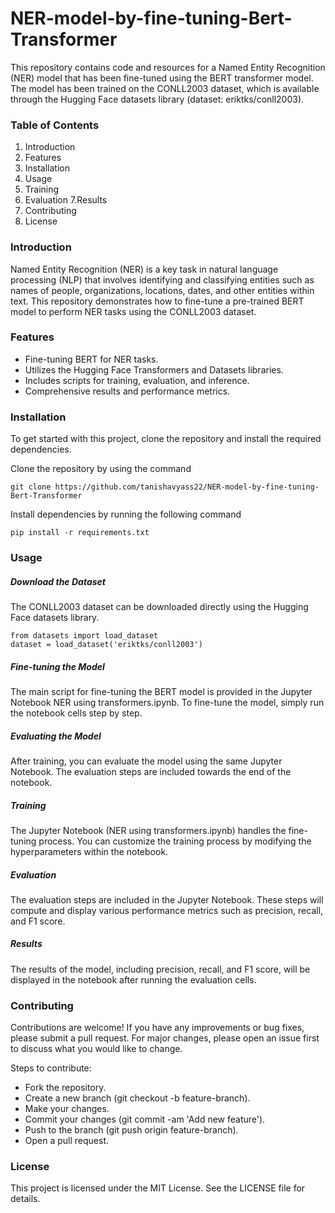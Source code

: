 # NER-model-by-fine-tuning-Bert-Transformer
This repository contains code and resources for a Named Entity Recognition (NER) model that has been fine-tuned using the BERT transformer model. The model has been trained on the CONLL2003 dataset, which is available through the Hugging Face datasets library (dataset: eriktks/conll2003).

### Table of Contents
1. Introduction
2. Features
3. Installation
4. Usage
5. Training
6. Evaluation
7.Results
8. Contributing
9. License

### Introduction
Named Entity Recognition (NER) is a key task in natural language processing (NLP) that involves identifying and classifying entities such as names of people, organizations, locations, dates, and other entities within text. This repository demonstrates how to fine-tune a pre-trained BERT model to perform NER tasks using the CONLL2003 dataset.

### Features
- Fine-tuning BERT for NER tasks.
- Utilizes the Hugging Face Transformers and Datasets libraries.
- Includes scripts for training, evaluation, and inference.
- Comprehensive results and performance metrics.

### Installation
To get started with this project, clone the repository and install the required dependencies.

Clone the repository by using the command
```
git clone https://github.com/tanishavyass22/NER-model-by-fine-tuning-Bert-Transformer
```
Install dependencies by running the following command
```
pip install -r requirements.txt
```
### Usage
##### Download the Dataset
The CONLL2003 dataset can be downloaded directly using the Hugging Face datasets library.
```
from datasets import load_dataset
dataset = load_dataset('eriktks/conll2003')
```
##### Fine-tuning the Model
The main script for fine-tuning the BERT model is provided in the Jupyter Notebook NER using transformers.ipynb. To fine-tune the model, simply run the notebook cells step by step.

##### Evaluating the Model
After training, you can evaluate the model using the same Jupyter Notebook. The evaluation steps are included towards the end of the notebook.

##### Training
The Jupyter Notebook (NER using transformers.ipynb) handles the fine-tuning process. You can customize the training process by modifying the hyperparameters within the notebook.

##### Evaluation
The evaluation steps are included in the Jupyter Notebook. These steps will compute and display various performance metrics such as precision, recall, and F1 score.

##### Results
The results of the model, including precision, recall, and F1 score, will be displayed in the notebook after running the evaluation cells.

### Contributing
Contributions are welcome! If you have any improvements or bug fixes, please submit a pull request. For major changes, please open an issue first to discuss what you would like to change.

Steps to contribute:
- Fork the repository.
- Create a new branch (git checkout -b feature-branch).
- Make your changes.
- Commit your changes (git commit -am 'Add new feature').
- Push to the branch (git push origin feature-branch).
- Open a pull request.

### License
This project is licensed under the MIT License. See the LICENSE file for details.
